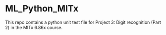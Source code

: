 # ML_Python_MITx
This repo contains a python unit test file for Project 3: Digit recognition (Part 2) in the MITx 6.86x course. 
